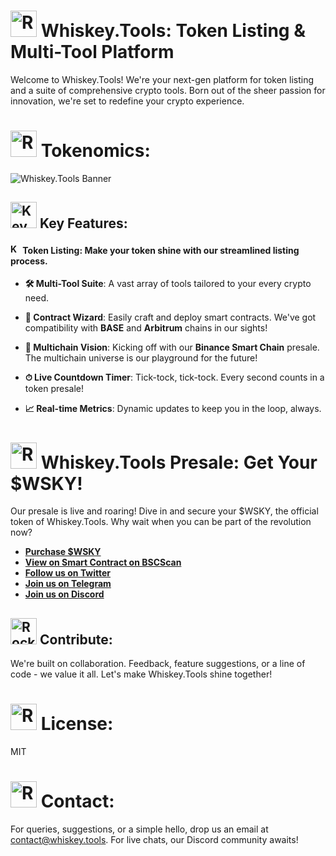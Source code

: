 # <img src="https://em-content.zobj.net/source/microsoft-teams/363/rocket_1f680.png" style="margin-bottom: -10px;" alt="Rocket" width="42px"/> **Whiskey.Tools: Token Listing & Multi-Tool Platform** 

Welcome to Whiskey.Tools! We're your next-gen platform for token listing and a suite of comprehensive crypto tools. Born out of the sheer passion for innovation, we're set to redefine your crypto experience.

# <img src="https://em-content.zobj.net/source/microsoft-teams/363/chart-increasing_1f4c8.png" style="margin-bottom: -10px;" alt="Rocket" width="42px"/> **Tokenomics:** 
![Whiskey.Tools Banner](https://i.postimg.cc/nrYhFvKq/chart-Tokenomics-XL.png)

## <img src="https://em-content.zobj.net/source/microsoft-teams/337/old-key_1f5dd-fe0f.png" alt="Key Features" style="margin-bottom: -10px;" width="42px"/> **Key Features**:

#### <img src="https://em-content.zobj.net/source/microsoft-teams/337/old-key_1f5dd-fe0f.png" alt="Key Features" style="margin-bottom: -3px;" width="16px"/> **Token Listing**: Make your token shine with our streamlined listing process.
  
- **🛠️ Multi-Tool Suite**: A vast array of tools tailored to your every crypto need.

- **🔮 **Contract Wizard****: Easily craft and deploy smart contracts. We've got compatibility with **BASE** and **Arbitrum** chains in our sights!

- **🌉 **Multichain Vision****: Kicking off with our **Binance Smart Chain** presale. The multichain universe is our playground for the future!

- **⏱ **Live Countdown Timer****: Tick-tock, tick-tock. Every second counts in a token presale!

- **📈 Real-time Metrics**: Dynamic updates to keep you in the loop, always.




# <img src="https://em-content.zobj.net/source/microsoft-teams/363/spiral-calendar_1f5d3-fe0f.png" style="margin-bottom: -10px;" alt="Rocket" width="42px"/> **Whiskey.Tools Presale: Get Your $WSKY!** 

Our presale is live and roaring! Dive in and secure your $WSKY, the official token of Whiskey.Tools. Why wait when you can be part of the revolution now?

- **[Purchase $WSKY](https://whiskey.tools/presale)**
- **[View on Smart Contract on BSCScan](https://bscscan.com/address/0xd6f2dfe0e7204c4265e4f414f3855330f53b5e65#code)**
- **[Follow us on Twitter](https://twitter.com/whiskeytoolsai)**
- **[Join us on Telegram](https://t.me/whiskeytools)**
- **[Join us on Discord](https://discord.gg/dbQ9SFZF5Y)**



## <img src="https://em-content.zobj.net/source/microsoft-teams/363/red-heart_2764-fe0f.png" style="margin-bottom: -10px;" alt="Rocket" width="42px"/> **Contribute**:

We're built on collaboration. Feedback, feature suggestions, or a line of code - we value it all. Let's make Whiskey.Tools shine together!

# <img src="https://em-content.zobj.net/source/microsoft-teams/363/receipt_1f9fe.png" style="margin-bottom: -10px;" alt="Rocket" width="42px"/> **License**:

MIT

# <img src="https://em-content.zobj.net/source/microsoft-teams/363/telephone-receiver_1f4de.png" style="margin-bottom: -10px;" alt="Rocket" width="42px"/> **Contact**:

For queries, suggestions, or a simple hello, drop us an email at [contact@whiskey.tools](mailto:contact@whiskey.tools). For live chats, our Discord community awaits!

